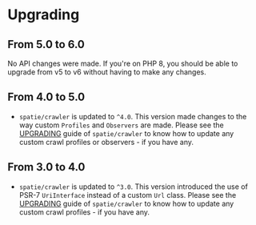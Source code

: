 # Upgrading

## From 5.0 to 6.0

No API changes were made. If you're on PHP 8, you should be able to upgrade from v5 to v6 without having to make any changes.

## From 4.0 to 5.0

- `spatie/crawler` is updated to `^4.0`. This version made changes to the way custom `Profiles` and `Observers` are made. Please see the [UPGRADING](https://github.com/spatie/crawler/blob/master/UPGRADING.md) guide of `spatie/crawler` to know how to update any custom crawl profiles or observers - if you have any.

## From 3.0 to 4.0

- `spatie/crawler` is updated to `^3.0`. This version introduced the use of PSR-7 `UriInterface` instead of a custom `Url` class. Please see the [UPGRADING](https://github.com/spatie/crawler/blob/master/UPGRADING.md) guide of `spatie/crawler` to know how to update any custom crawl profiles - if you have any.

